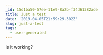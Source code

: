 ```yaml
---
_id: 15d1ba50-57ee-11e9-8a2b-f34d61382ade
title: Just a test
date: '2019-04-05T21:59:29.302Z'
slug: just-a-test
tags:
  - user-generated
---
```

Is it working?
